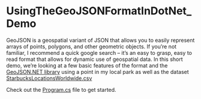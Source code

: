 # UsingTheGeoJSONFormatInDotNet_Demo

GeoJSON is a geospatial variant of JSON that allows you to easily represent arrays of points, polygons, and other geometric objects. If you’re not familiar, I recommend a quick google search – it’s an easy to grasp, easy to read format that allows for dynamic use of geospatial data. In this short demo, we’re looking at a few basic features of the format and the [GeoJSON.NET library](https://github.com/GeoJSON-Net/GeoJSON.Net) using a point in my local park as well as the dataset [StarbucksLocationsWorldwide.csv](https://raw.githubusercontent.com/JohnSpencerTerry/UsingTheGeoJSONFormatInDotNet_Demo/master/UsingTheGeoJSONFormatInDotNet_Demo/Resources/StarbucksLocationsWorldwide.csv)


Check out the [Program.cs](https://github.com/JohnSpencerTerry/UsingTheGeoJSONFormatInDotNet_Demo/blob/master/UsingTheGeoJSONFormatInDotNet_Demo/Program.cs) file to get started.
